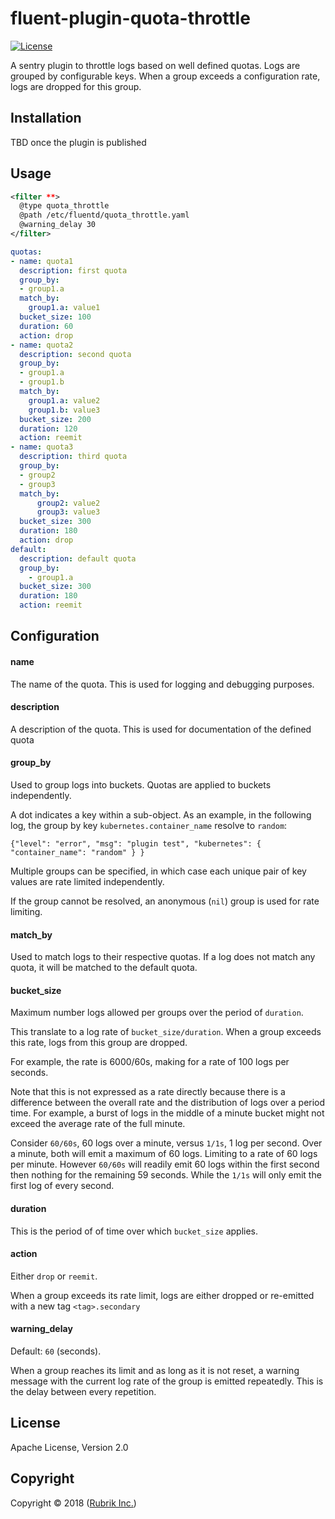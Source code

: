 # fluent-plugin-quota-throttle

[![License](https://img.shields.io/badge/License-Apache%202.0-blue.svg)](https://github.com/rubrikinc/fluent-plugin-throttle/blob/master/LICENSE)

A sentry plugin to throttle logs based on well defined quotas. Logs are grouped by configurable keys. When
a group exceeds a configuration rate, logs are dropped for this group.

## Installation

TBD once the plugin is published

[//]: # (install with `gem` or td-agent provided command as:)

[//]: # ()
[//]: # (```bash)

[//]: # (# for fluentd)

[//]: # ($ gem install fluent-plugin-quota-throttle)

[//]: # (```)

## Usage

```xml
<filter **>
  @type quota_throttle
  @path /etc/fluentd/quota_throttle.yaml
  @warning_delay 30
</filter>
```
```yaml
quotas:
- name: quota1
  description: first quota
  group_by:
  - group1.a
  match_by:
    group1.a: value1
  bucket_size: 100
  duration: 60
  action: drop
- name: quota2
  description: second quota
  group_by:
  - group1.a
  - group1.b
  match_by:
    group1.a: value2
    group1.b: value3
  bucket_size: 200
  duration: 120
  action: reemit
- name: quota3
  description: third quota
  group_by:
  - group2
  - group3
  match_by:
      group2: value2
      group3: value3
  bucket_size: 300
  duration: 180
  action: drop
default:
  description: default quota
  group_by:
    - group1.a
  bucket_size: 300
  duration: 180
  action: reemit
```
## Configuration

#### name

The name of the quota. This is used for logging and debugging purposes.

#### description

A description of the quota. This is used for documentation of the defined quota

#### group\_by

Used to group logs into buckets. Quotas are applied to buckets independently.

A dot indicates a key within a sub-object. As an example, in the following log,
the group by key `kubernetes.container_name` resolve to `random`:
```
{"level": "error", "msg": "plugin test", "kubernetes": { "container_name": "random" } }
```

Multiple groups can be specified, in which case each unique pair
of key values are rate limited independently.

If the group cannot be resolved, an anonymous (`nil`) group is used for rate limiting.

#### match\_by

Used to match logs to their respective quotas. If a log does not match any quota, it will be matched to the default quota.

#### bucket\_size

Maximum number logs allowed per groups over the period of `duration`.

This translate to a log rate of `bucket_size/duration`.
When a group exceeds this rate, logs from this group are dropped.

For example, the rate is 6000/60s, making for a rate of 100 logs per
seconds.

Note that this is not expressed as a rate directly because there is a
difference between the overall rate and the distribution of logs over a period
time. For example, a burst of logs in the middle of a minute bucket might not
exceed the average rate of the full minute.

Consider `60/60s`, 60 logs over a minute, versus `1/1s`, 1 log per second.
Over a minute, both will emit a maximum of 60 logs. Limiting to a rate of 60
logs per minute. However `60/60s` will readily emit 60 logs within the first
second then nothing for the remaining 59 seconds. While the `1/1s` will only
emit the first log of every second.

#### duration

This is the period of of time over which `bucket_size` applies.

#### action

Either `drop` or `reemit`.

When a group exceeds its rate limit, logs are either dropped or re-emitted with a new tag `<tag>.secondary`



#### warning\_delay

Default: `60` (seconds).

When a group reaches its limit and as long as it is not reset, a warning
message with the current log rate of the group is emitted repeatedly. This is
the delay between every repetition.

## License

Apache License, Version 2.0

## Copyright

Copyright © 2018 ([Rubrik Inc.](https://www.rubrik.com))
